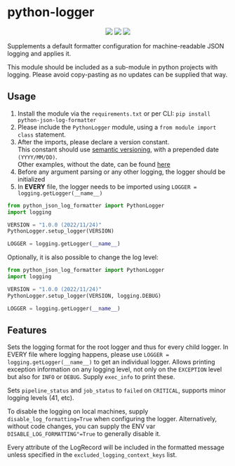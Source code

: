 # python-logger

<p align="center">
    <a href="https://github.com/IBM/python-json-log-formatter/blob/master/LICENSE" alt="Licence">
        <img src="https://img.shields.io/hexpm/l/apa" /></a>
    <a href="https://pypi.org/project/python-json-log-formatter/" alt="PyPi">
        <img src="https://img.shields.io/pypi/v/python-json-log-formatter" /></a>
    <a href="https://github.com/IBM/python-json-log-formatter/releases" alt="GitHub release (latest SemVer)">
        <img src="https://img.shields.io/github/v/release/IBM/python-json-log-formatter" /></a>
</p>

Supplements a default formatter configuration for machine-readable JSON logging and applies it.

This module should be included as a sub-module in python projects with logging.
Please avoid copy-pasting as no updates can be supplied that way.

## Usage

1. Install the module via the `requirements.txt` or per CLI: `pip install python-json-log-formatter`
2. Please include the `PythonLogger` module, using a `from module import class` statement.
3. After the imports, please declare a version constant. \
    This constant should use [semantic versioning](https://semver.org/#semantic-versioning-specification-semver), with a prepended date `(YYYY/MM/DD)`.\
    Other examples, without the date, can be found [here](https://ihateregex.io/expr/semver/)
4. Before any argument parsing or any other logging, the logger should be initialized
5. In **EVERY** file, the logger needs to be imported using `LOGGER = logging.getLogger(__name__)`

```python
from python_json_log_formatter import PythonLogger
import logging

VERSION = "1.0.0 (2022/11/24)"
PythonLogger.setup_logger(VERSION)

LOGGER = logging.getLogger(__name__)
```

Optionally, it is also possible to change the log level:

```python
from python_json_log_formatter import PythonLogger
import logging

VERSION = "1.0.0 (2022/11/24)"
PythonLogger.setup_logger(VERSION, logging.DEBUG)

LOGGER = logging.getLogger(__name__)
```

## Features

Sets the logging format for the root logger and thus for every child logger.
In EVERY file where logging happens, please use `LOGGER = logging.getLogger(__name__)` to get an individual logger.
Allows printing exception information on any logging level, not only on the `EXCEPTION` level but also for `INFO` or `DEBUG`.
Supply `exec_info` to print these.

Sets `pipeline_status` and `job_status` to `failed` on `CRITICAL`, supports minor logging levels (41, etc).

To disable the logging on local machines, supply `disable_log_formatting=True` when configuring the logger.
Alternatively, without code changes, you can supply the ENV var `DISABLE_LOG_FORMATTING"=True` to generally disable it.

Every attribute of the LogRecord will be included in the formatted message unless specified in the `excluded_logging_context_keys` list.
